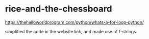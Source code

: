 # rice-and-the-chessboard
https://thehelloworldprogram.com/python/whats-a-for-loop-python/

simplified the code in the website link, and made use of f-strings.
